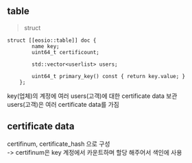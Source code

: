 table
-------------
> struct

	struct [[eosio::table]] doc {
			name key;
			uint64_t certificount;

			std::vector<userlist> users;
			
			uint64_t primary_key() const { return key.value; }
		};
key(업체)의 계정에 여러 users(고객)에 대한 certificate data 보관<br>
users(고객)은 여러 certificate data를 가짐<br>

certificate data
-------------
certifinum, certificate_hash 으로 구성<br>
-> certifinum은 key 계정에서 카운트하며 할당 해주어서 색인에 사용<br>




